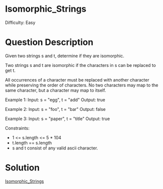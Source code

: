 
# Isomorphic_Strings

Difficulty: Easy

# Question Description

Given two strings s and t, determine if they are isomorphic.

Two strings s and t are isomorphic if the characters in s can be replaced to get t.

All occurrences of a character must be replaced with another character while preserving the order of characters. No two characters may map to the same character, but a character may map to itself.

Example 1:
Input: s = "egg", t = "add"
Output: true

Example 2:
Input: s = "foo", t = "bar"
Output: false

Example 3:
Input: s = "paper", t = "title"
Output: true

Constraints:

- 1 <= s.length <= 5 * 104
- t.length == s.length
- s and t consist of any valid ascii character.

# Solution

[Isomorphic_Strings]([205]Isomorphic_Strings.py)

    